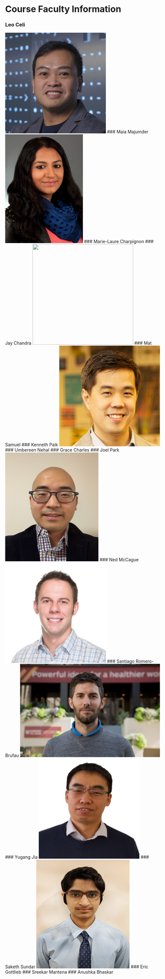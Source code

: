 # Course Faculty Information
### Leo Celi
<img src="Headshot_Pictures/leo.jpg" width="324" height="324">
### Maia Majumder
<img src="Headshot_Pictures/Majumder_Maia.jpg" width="250" height="350">
### Marie-Laure Charpignon
### Jay Chandra
<img src="Headshot_Pictures/Jay.png" width="324" height="324">
### Mat Samuel
### Kenneth Paik
<img src="Headshot_Pictures/ken.jpg" width="324" height="324">
### Umbereen Nehal
### Grace Charles
### Joel Park
<img src="Headshot_Pictures/joel.png" width="300" height="350">
### Ned McCague
<img src="Headshot_Pictures/ned.jpg" width="324" height="324">
### Santiago Romero-Brufau
<img src="Headshot_Pictures/Santiago.JPG" width="450" height="300">
### Yugang Jia
<img src="Headshot_Pictures/yugang.png" width="324" height="324">
### Saketh Sundar
<img src="Headshot_Pictures/saketh.jpg" width="300" height="350">
### Eric Gottlieb
### Sreekar Mantena
### Anushka Bhaskar


